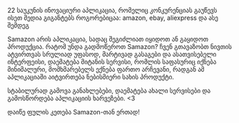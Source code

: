 22 საუკუნის ინოვაციური აპლიკაცია, რომელიც კონკურენციას გაუწევს ისეთ მედია გიგანტებს როგორებიცაა: amazon, ebay, aliexpress და ასე შემდეგ

Samazon არის აპლიკაცია, სადაც შეგიძლიათ იყიდოთ ან გაყიდოთ პროდუქცია.
რატომ უნდა გადმოწეროთ Samazon?
ჩვენ გთავაზობთ ნივთის ატვირთვას სრულიად უფასოდ,
მარტივად გასაგები და ასათვისებელი ინტერფეისი,
დაემატება მიტანის სერვისი, რომლის საფასურიც იქნება მინიმალური,
მომხმარებელს ექნება ფართო არჩევანი, რადგან ამ აპლიკაციაში აიტვირთება ნებისმიერი სახის პროდუქტი.

სტაბილურად გამოვა განახლებები, დაემატება ახალი სერვისები და გამოსწორდება აპლიკაციის ხარვეზები. <3


დაიწე ფულის კეთება Samazon-თან ერთად!

